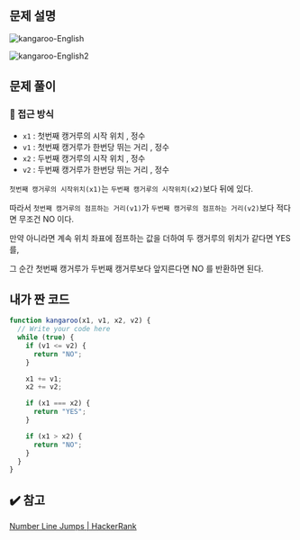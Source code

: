 ## 문제 설명

![kangaroo-English](https://user-images.githubusercontent.com/47416686/124389622-fab93380-dd22-11eb-8dbe-8a1a3923d784.jpg)

![kangaroo-English2](https://user-images.githubusercontent.com/47416686/124389619-f856d980-dd22-11eb-9695-553b5d5f64fa.jpg)

## 문제 풀이

### 🔎 접근 방식

- `x1` : 첫번째 캥거루의 시작 위치 , 정수
- `v1` : 첫번째 캥거루가 한번당 뛰는 거리 , 정수
- `x2` : 두번째 캥거루의 시작 위치 , 정수
- `v2` : 두번째 캥거루가 한번당 뛰는 거리 , 정수

`첫번째 캥거루의 시작위치(x1)`는 `두번째 캥거루의 시작위치(x2)`보다 뒤에 있다.

따라서 `첫번째 캥거루의 점프하는 거리(v1)`가 `두번째 캥거루의 점프하는 거리(v2)`보다 적다면 무조건 NO 이다.

만약 아니라면 계속 위치 좌표에 점프하는 값을 더하여 두 캥거루의 위치가 같다면 YES 를,

그 순간 첫번째 캥거루가 두번째 캥거루보다 앞지른다면 NO 를 반환하면 된다.

## 내가 짠 코드

```jsx
function kangaroo(x1, v1, x2, v2) {
  // Write your code here
  while (true) {
    if (v1 <= v2) {
      return "NO";
    }

    x1 += v1;
    x2 += v2;

    if (x1 === x2) {
      return "YES";
    }

    if (x1 > x2) {
      return "NO";
    }
  }
}
```

## ✔️ 참고

[Number Line Jumps | HackerRank](https://www.hackerrank.com/challenges/kangaroo/problem)

